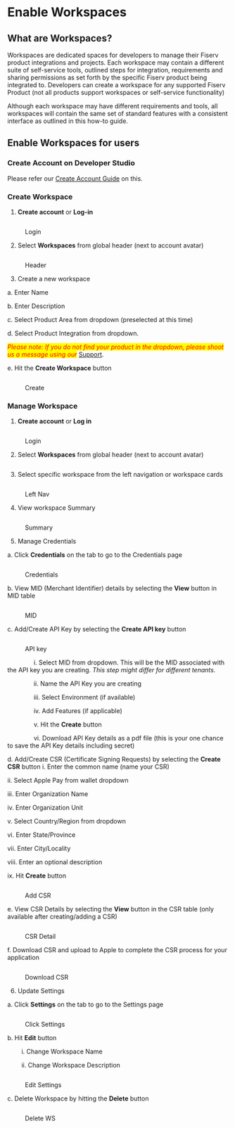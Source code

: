 # Enable Workspaces

## What are Workspaces?

Workspaces are dedicated spaces for developers to manage their Fiserv product integrations and projects. Each workspace may contain a different suite of self-service tools, outlined steps for integration, requirements and sharing permissions as set forth by the specific Fiserv product being integrated to. Developers can create a workspace for any supported Fiserv Product (not all products support workspaces or self-service functionality)

Although each workspace may have different requirements and tools, all workspaces will contain the same set of standard features with a consistent interface as outlined in this how-to guide.

## Enable Workspaces for users

### Create Account on Developer Studio

Please refer our [Create Account Guide](enable-workspaces.md#create-account-on-developer-studio) on this.

### Create Workspace

1. **Create account** or **Log-in**&#x20;

<figure><img src=".gitbook/assets/workspace_how_to_create_1.png" alt=""><figcaption><p>Login</p></figcaption></figure>

2. Select **Workspaces** from global header (next to account avatar)

<figure><img src=".gitbook/assets/workspace_how_to_create_2.png" alt=""><figcaption><p>Header</p></figcaption></figure>

3. Create a new workspace&#x20;

&#x20;      a. Enter Name

&#x20;      b. Enter Description

&#x20;      c. Select Product Area from dropdown (preselected at this time)

&#x20;      d. Select Product Integration from dropdown.&#x20;

_<mark style="color:red;">Please note: If you do not find your product in the dropdown, please shoot us a message using our</mark>_ [Support](https://github.com/fiserv/support/issues).

&#x20;     e. Hit the **Create Workspace** button

<figure><img src=".gitbook/assets/workspace_how_to_create_3.png" alt=""><figcaption><p>Create</p></figcaption></figure>

### Manage Workspace

1. **Create account** or **Log in**

<figure><img src=".gitbook/assets/workspace_how_to_manage_1.png" alt=""><figcaption><p>Login</p></figcaption></figure>

2. Select **Workspaces** from global header (next to account avatar)

<figure><img src=".gitbook/assets/workspace_how_to_manage_2.png" alt=""><figcaption></figcaption></figure>

3. Select specific workspace from the left navigation or workspace cards

<figure><img src=".gitbook/assets/workspace_how_to_manage_3 (1).png" alt=""><figcaption><p>Left Nav</p></figcaption></figure>

4. View workspace Summary

<figure><img src=".gitbook/assets/workspace_how_to_manage_4.png" alt=""><figcaption><p>Summary</p></figcaption></figure>

5. Manage Credentials

&#x20;   a. Click **Credentials** on the tab to go to the Credentials page

<figure><img src=".gitbook/assets/workspace_how_to_manage_5.png" alt=""><figcaption><p>Credentials</p></figcaption></figure>

&#x20;   b. View MID (Merchant Identifier) details by selecting the **View** button in MID table

<figure><img src=".gitbook/assets/workspace_how_to_manage_6.png" alt=""><figcaption><p>MID</p></figcaption></figure>

&#x20;  c. Add/Create API Key by selecting the **Create API key** button

<figure><img src=".gitbook/assets/workspace_how_to_manage_7.png" alt=""><figcaption><p>API key</p></figcaption></figure>

     i. Select MID from dropdown. This will be the MID associated with the API key you are creating. _This step might differ for different tenants._

     ii. Name the API Key you are creating

     iii. Select Environment (if available)

     iv. Add Features (if applicable)

     v. Hit the **Create** button

     vi. Download API Key details as a pdf file (this is your one chance to save the API Key details including secret)

d. Add/Create CSR (Certificate Signing Requests) by selecting the **Create CSR** button             i. Enter the common name (name your CSR)

&#x20;            ii. Select Apple Pay from wallet dropdown

&#x20;            iii. Enter Organization Name

&#x20;            iv. Enter Organization Unit

&#x20;            v. Select Country/Region from dropdown

&#x20;            vi. Enter State/Province

&#x20;            vii. Enter City/Locality

&#x20;            viii. Enter an optional description

&#x20;            ix. Hit **Create** button

<figure><img src=".gitbook/assets/workspace_how_to_manage_10.png" alt=""><figcaption><p>Add CSR</p></figcaption></figure>

e. View CSR Details by selecting the **View** button in the CSR table (only available after creating/adding a CSR)

<figure><img src=".gitbook/assets/workspace_how_to_manage_11.png" alt=""><figcaption><p>CSR Detail</p></figcaption></figure>

f. Download CSR and upload to Apple to complete the CSR process for your application

<figure><img src=".gitbook/assets/workspace_how_to_manage_12.png" alt=""><figcaption><p>Download CSR</p></figcaption></figure>

6. Update Settings

a. Click **Settings** on the tab to go to the Settings page

<figure><img src=".gitbook/assets/workspace_how_to_manage_13.png" alt=""><figcaption><p>Click Settings</p></figcaption></figure>

b. Hit **Edit** button

   i. Change Workspace Name

   ii. Change Workspace Description

<figure><img src=".gitbook/assets/workspace_how_to_manage_14.png" alt=""><figcaption><p>Edit Settings</p></figcaption></figure>

c. Delete Workspace by hitting the **Delete** button

<figure><img src=".gitbook/assets/workspace_how_to_manage_15.png" alt=""><figcaption><p>Delete WS</p></figcaption></figure>
